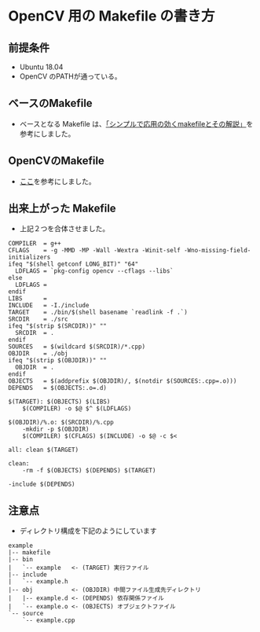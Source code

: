 # OpenCV 用の Makefile の書き方
## 前提条件
* Ubuntu 18.04
* OpenCV のPATHが通っている。

## ベースのMakefile
* ベースとなる Makefile は、[「シンプルで応用の効くmakefileとその解説」](http://urin.github.io/posts/2013/simple-makefile-for-clang)を参考にしました。

## OpenCVのMakefile
* [ここ](https://gist.github.com/kevinhughes27/5311609)を参考にしました。

## 出来上がった Makefile 
* 上記２つを合体させました。
```
COMPILER  = g++
CFLAGS    = -g -MMD -MP -Wall -Wextra -Winit-self -Wno-missing-field-initializers
ifeq "$(shell getconf LONG_BIT)" "64"
  LDFLAGS = `pkg-config opencv --cflags --libs`
else
  LDFLAGS =
endif
LIBS      = 
INCLUDE   = -I./include
TARGET    = ./bin/$(shell basename `readlink -f .`)
SRCDIR    = ./src
ifeq "$(strip $(SRCDIR))" ""
  SRCDIR  = .
endif
SOURCES   = $(wildcard $(SRCDIR)/*.cpp)
OBJDIR    = ./obj
ifeq "$(strip $(OBJDIR))" ""
  OBJDIR  = .
endif
OBJECTS   = $(addprefix $(OBJDIR)/, $(notdir $(SOURCES:.cpp=.o)))
DEPENDS   = $(OBJECTS:.o=.d)

$(TARGET): $(OBJECTS) $(LIBS)
	$(COMPILER) -o $@ $^ $(LDFLAGS)

$(OBJDIR)/%.o: $(SRCDIR)/%.cpp
	-mkdir -p $(OBJDIR)
	$(COMPILER) $(CFLAGS) $(INCLUDE) -o $@ -c $<

all: clean $(TARGET)

clean:
	-rm -f $(OBJECTS) $(DEPENDS) $(TARGET)

-include $(DEPENDS)
```
## 注意点
* ディレクトリ構成を下記のようにしています
```
example
|-- makefile
|-- bin
|   `-- example   <- (TARGET) 実行ファイル
|-- include
|   `-- example.h
|-- obj           <- (OBJDIR) 中間ファイル生成先ディレクトリ
|   |-- example.d <- (DEPENDS) 依存関係ファイル
|   `-- example.o <- (OBJECTS) オブジェクトファイル
`-- source
    `-- example.cpp
```
